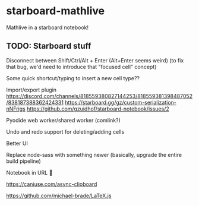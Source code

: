 # starboard-mathlive

Mathlive in a starboard notebook!

## TODO: Starboard stuff

Disconnect between Shift/Ctrl/Alt + Enter
(Alt+Enter seems weird) (to fix that bug, we'd need to introduce that "focused cell" concept)

Some quick shortcut/typing to insert a new cell type??

Import/export plugin
https://discord.com/channels/818559380827144253/818559381398487052/838187388362424331
https://starboard.gg/gz/custom-serialization-nNFrigs
https://github.com/gzuidhof/starboard-notebook/issues/2

Pyodide web worker/shared worker (comlink?)

Undo and redo support for deleting/adding cells

Better UI

Replace node-sass with something newer (basically, upgrade the entire build pipeline)

Notebook in URL :thinking:

https://caniuse.com/async-clipboard

https://github.com/michael-brade/LaTeX.js
